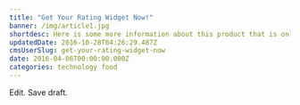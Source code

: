 ```yaml
---
title: "Get Your Rating Widget Now!"
banner: /img/article1.jpg
shortdesc: Here is some more information about this product that is only revealed once clicked on.
updatedDate: 2016-10-28T04:26:29.487Z
cmsUserSlug: get-your-rating-widget-now
date: 2016-04-06T00:00:00.000Z
categories: technology food
---
```


Edit. Save draft.